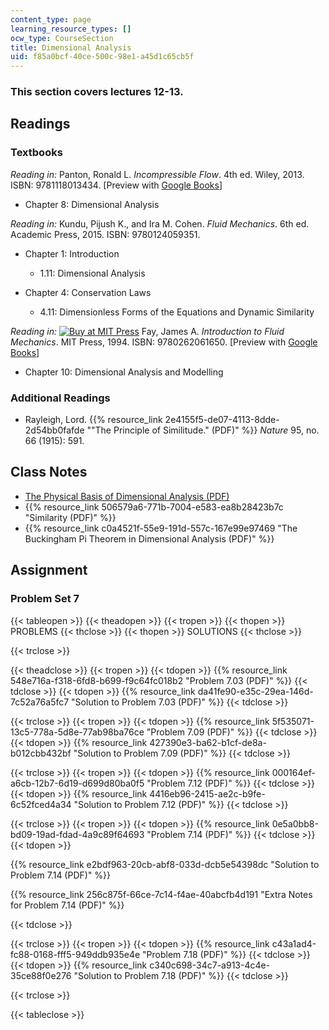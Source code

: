 ```yaml
---
content_type: page
learning_resource_types: []
ocw_type: CourseSection
title: Dimensional Analysis
uid: f85a0bcf-40ce-500c-98e1-a45d1c65cb5f
---
```


### This section covers lectures 12-13.

Readings
--------

### Textbooks

_Reading in:_ Panton, Ronald L. _Incompressible Flow_. 4th ed. Wiley, 2013. ISBN: 9781118013434. \[Preview with [Google Books](http://books.google.com/books?id=sa4eAAAAQBAJ&pg=PAfrontcover)\]

*   Chapter 8: Dimensional Analysis

_Reading in:_ Kundu, Pijush K., and Ira M. Cohen. _Fluid Mechanics_. 6th ed. Academic Press, 2015. ISBN: 9780124059351.

*   Chapter 1: Introduction
    *   1.11: Dimensional Analysis

*   Chapter 4: Conservation Laws
    *   4.11: Dimensionless Forms of the Equations and Dynamic Similarity

_Reading in:_ [![Buy at MIT
Press](/images/mp_logo.gif)](https://mitpress.mit.edu/9780262061650) Fay, James A. _Introduction to Fluid Mechanics_. MIT Press, 1994. ISBN: 9780262061650. \[Preview with [Google Books](http://books.google.com/books?id=XGVpue4954wC&pg=PAfrontcover)\]

*   Chapter 10: Dimensional Analysis and Modelling

### Additional Readings

*   Rayleigh, Lord. {{% resource_link 2e4155f5-de07-4113-8dde-2d54bb0fafde "\"The Principle of Similitude.\" (PDF)" %}} _Nature_ 95, no. 66 (1915): 591.

Class Notes
-----------

*   [The Physical Basis of Dimensional Analysis (PDF)](http://web.mit.edu/2.25/www/pdf/DA_unified.pdf)
*   {{% resource_link 506579a6-771b-7004-e583-ea8b28423b7c "Similarity (PDF)" %}}
*   {{% resource_link c0a4521f-55e9-191d-557c-167e99e97469 "The Buckingham Pi Theorem in Dimensional Analysis (PDF)" %}}

Assignment
----------

### Problem Set 7

{{< tableopen >}}
{{< theadopen >}}
{{< tropen >}}
{{< thopen >}}
PROBLEMS
{{< thclose >}}
{{< thopen >}}
SOLUTIONS
{{< thclose >}}

{{< trclose >}}

{{< theadclose >}}
{{< tropen >}}
{{< tdopen >}}
{{% resource_link 548e716a-f318-6fd8-b699-f9c64fc018b2 "Problem 7.03 (PDF)" %}}
{{< tdclose >}}
{{< tdopen >}}
{{% resource_link da41fe90-e35c-29ea-146d-7c52a76a5fc7 "Solution to Problem 7.03 (PDF)" %}}
{{< tdclose >}}

{{< trclose >}}
{{< tropen >}}
{{< tdopen >}}
{{% resource_link 5f535071-13c5-778a-5d8e-77ab98ba76ce "Problem 7.09 (PDF)" %}}
{{< tdclose >}}
{{< tdopen >}}
{{% resource_link 427390e3-ba62-b1cf-de8a-b012cbb432bf "Solution to Problem 7.09 (PDF)" %}}
{{< tdclose >}}

{{< trclose >}}
{{< tropen >}}
{{< tdopen >}}
{{% resource_link 000164ef-a6cb-12b7-6d19-d699d80ba0f5 "Problem 7.12 (PDF)" %}}
{{< tdclose >}}
{{< tdopen >}}
{{% resource_link 4416eb96-2415-ae2c-b9fe-6c52fced4a34 "Solution to Problem 7.12 (PDF)" %}}
{{< tdclose >}}

{{< trclose >}}
{{< tropen >}}
{{< tdopen >}}
{{% resource_link 0e5a0bb8-bd09-19ad-fdad-4a9c89f64693 "Problem 7.14 (PDF)" %}}
{{< tdclose >}}
{{< tdopen >}}


{{% resource_link e2bdf963-20cb-abf8-033d-dcb5e54398dc "Solution to Problem 7.14 (PDF)" %}}

{{% resource_link 256c875f-66ce-7c14-f4ae-40abcfb4d191 "Extra Notes for Problem 7.14 (PDF)" %}}


{{< tdclose >}}

{{< trclose >}}
{{< tropen >}}
{{< tdopen >}}
{{% resource_link c43a1ad4-fc88-0168-fff5-949ddb935e4e "Problem 7.18 (PDF)" %}}
{{< tdclose >}}
{{< tdopen >}}
{{% resource_link c340c698-34c7-a913-4c4e-35ce88f0e276 "Solution to Problem 7.18 (PDF)" %}}
{{< tdclose >}}

{{< trclose >}}

{{< tableclose >}}